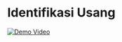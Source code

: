 # Identifikasi Usang

[![Demo Video](https://img.youtube.com/vi/2Y50G9TqnFI/0.jpg)](https://www.youtube.com/shorts/2Y50G9TqnFI)
